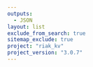 ```yaml
---
outputs:
  - JSON
layout: list
exclude_from_search: true
sitemap_exclude: true
project: "riak_kv"
project_version: "3.0.7"
---
```



